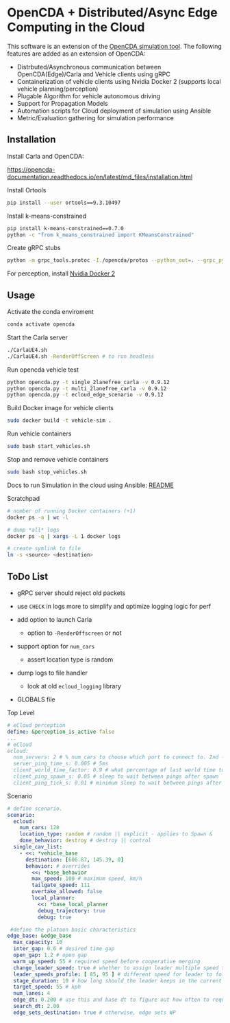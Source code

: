 # OpenCDA + Distributed/Async Edge Computing in the Cloud

This software is an extension of the [OpenCDA simulation tool](https://github.com/ucla-mobility/OpenCDA). The following features are added as an extension of OpenCDA:

- Distrbuted/Asynchronous communication between OpenCDA(Edge)/Carla and Vehicle clients using gRPC
- Containerization of vehicle clients using Nvidia Docker 2 (supports local vehicle planning/perception)
- Plugable Algorithm for vehicle autonomous driving
- Support for Propagation Models
- Automation scripts for Cloud deployment of simulation using Ansible
- Metric/Evaluation gathering for simulation performance


## Installation

Install Carla and OpenCDA:

https://opencda-documentation.readthedocs.io/en/latest/md_files/installation.html


Install Ortools

```bash
pip install --user ortools==9.3.10497 
```

Install k-means-constrained

```bash
pip install k-means-constrained==0.7.0
python -c "from k_means_constrained import KMeansConstrained"
```

Create gRPC stubs

```bash
python -m grpc_tools.protoc -I./opencda/protos --python_out=. --grpc_python_out=. ./opencda//protos/ecloud.proto
```

For perception, install [Nvidia Docker 2](https://docs.nvidia.com/datacenter/cloud-native/container-toolkit/install-guide.html#docker)

## Usage

Activate the conda enviroment

```bash
conda activate opencda
```

Start the Carla server

```bash
./CarlaUE4.sh
./CarlaUE4.sh -RenderOffScreen # to run headless
```

Run opencda vehicle test

```bash
python opencda.py -t single_2lanefree_carla -v 0.9.12
python opencda.py -t multi_2lanefree_carla -v 0.9.12
python opencda.py -t ecloud_edge_scenario -v 0.9.12
```

Build Docker image for vehicle clients
```bash
sudo docker build -t vehicle-sim .
```

Run vehicle containers
```bash
sudo bash start_vehicles.sh
```

Stop and remove vehicle containers
```bash
sudo bash stop_vehicles.sh
```

Docs to run Simulation in the cloud using Ansible: [README](ansible/README.md)

Scratchpad

```bash
# number of running Docker containers (+1)
docker ps -a | wc -l

# dump *all* logs
docker ps -q | xargs -L 1 docker logs

# create symlink to file
ln -s <source> <destination>
```

## ToDo List

- gRPC server should reject old packets

- use `CHECK` in logs more to simplify and optimize logging logic for perf

- add option to launch Carla

  - option to  `-RenderOffscreen` or not

- support option for `num_cars`

  - assert location type is random

- dump logs to file handler

  - look at old `ecloud_logging` library

- GLOBALS file

Top Level

```yaml
# eCloud perception
define: &perception_is_active false
...
# eCloud
ecloud:
  num_servers: 2 # % num_cars to choose which port to connect to. 2nd - nth server port: p = 50053 + ( n - 1 )
  server_ping_time_s: 0.005 # 5ms
  client_world_time_factor: 0.9 # what percentage of last world time to wait initially
  client_ping_spawn_s: 0.05 # sleep to wait between pings after spawn
  client_ping_tick_s: 0.01 # minimum sleep to wait between pings after spawn
```

Scenario

```yaml
# define scenario.
scenario:
  ecloud: 
    num_cars: 128
    location_type: random # random || explicit - applies to Spawn & 
    done_behavior: destroy # destroy || control
  single_cav_list: 
    - <<: *vehicle_base
      destination: [606.87, 145.39, 0]
      behavior: # overrides
        <<: *base_behavior
        max_speed: 100 # maximum speed, km/h
        tailgate_speed: 111
        overtake_allowed: false
        local_planner:
          <<: *base_local_planner
          debug_trajectory: true
          debug: true
```

```yaml
 #define the platoon basic characteristics
edge_base: &edge_base
  max_capacity: 10
  inter_gap: 0.6 # desired time gap
  open_gap: 1.2 # open gap
  warm_up_speed: 55 # required speed before cooperative merging
  change_leader_speed: true # whether to assign leader multiple speed to follow
  leader_speeds_profile: [ 85, 95 ] # different speed for leader to follow
  stage_duration: 10 # how long should the leader keeps in the current velocity stag
  target_speed: 55 # kph
  num_lanes: 4
  edge_dt: 0.200 # use this and base dt to figure out how often to request updates of WP
  search_dt: 2.00
  edge_sets_destination: true # otherwise, edge sets WP
```
